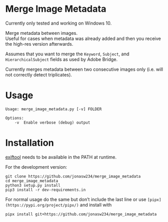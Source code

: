 # Merge Image Metadata
Currently only tested and working on Windows 10.

Merge metadata between images.  
Useful for cases when metadata was already added and then you receive the high-res version afterwards.

Assumes that you want to merge the `Keyword`, `Subject`, and `HierarchicalSubject` fields as used by Adobe Bridge.

Currently merges metadata between two consecutive images only (i.e. will not correctly detect triplicates).

# Usage
```
Usage: merge_image_metadata.py [-v] FOLDER

Options:
    -v  Enable verbose (debug) output
```

# Installation
[exiftool](https://exiftool.org/) needs to be available in the PATH at runtime.

For the development version:

```
git clone https://github.com/jonasw234/merge_image_metadata
cd merge_image_metadata
python3 setup.py install
pip3 install -r dev-requirements.in
```

For normal usage do the same but don’t include the last line or use `[pipx](https://pypi.org/project/pipx/)` and install with

`pipx install git+https://github.com/jonasw234/merge_image_metadata`
